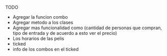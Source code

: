 TODO

- Agregar la funcion combo
- Agregar metodo a los clases
- Agregar mas funcionalidad como (cantidad de personas que compran, tipo de entrada y de acuerdo a esto ver el precio)
- Los horarios de las pelis
- ticked 
- info de los combos en el ticked